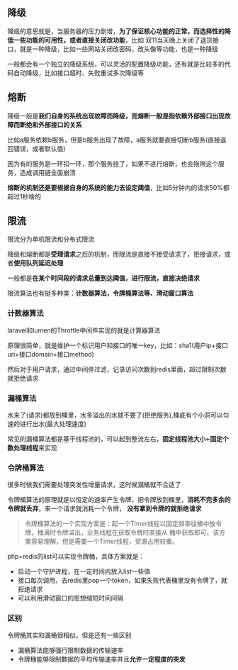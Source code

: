 ## 降级

降级的意思就是，当服务器的压力剧增，**为了保证核心功能的正常，而选择性的降低一些功能的可用性，或者直接关闭改功能**，比如
双11当天晚上关闭了退货接口，就是一种降级，比如一些网站关闭改密码，改头像等功能，也是一种降级

一般都会有一个独立的降级系统，可以灵活的配置降级功能，还有就是比较多的代码自动降级，比如接口超时、失败重试多次降级等

## 熔断

降级一般是**我们自身的系统出现故障而降级，而熔断一般是指依赖外部接口出现故障而断绝和外部接口的关系**

比如a服务依赖b服务，但是b服务出现了故障，a服务就要直接切断b服务(直接返回错误，或者默认值)

因为有的服务是一环扣一环，那个服务挂了，如果不进行熔断，也会拖垮这个服务，造成调用链全面崩溃

**熔断的机制还是要根据自身的系统的能力去设定阈值**，比如5分钟内的请求50%都超过1秒啥的

## 限流
限流分为单机限流和分布式限流

降级和熔断都是**受理请求**之后的机制，而限流是直接不接受请求了，拒接请求，或者**使用队列延迟处理**

一般都是**在某个时间段的请求总量到达阈值，进行限流，直接决绝请求**

限流算法也有挺多种类：**计数器算法，令牌桶算法等、滑动窗口算法**

### 计数器算法

laravel和lumen的Throttle中间件实现的就是计算器算法

原理很简单，就是维护一个标识用户和接口的唯一key，比如：sha1(用户ip+接口uri+接口domain+接口method) 

然后对于用户请求，通过中间件过滤，记录访问次数到redis里面，超过限制次数就拒绝请求


### 漏桶算法

水来了(请求)都放到桶里，水多溢出的水就不要了(拒绝服务),桶底有个小洞可以匀速的进行出水(最大处理速度)

常见的漏桶算法都是基于线程池的，可以起到整流左右，**固定线程池大小+固定个数处理线程**来实现

### 令牌桶算法

很多时候我们需要处理突发性增量请求，这时候漏桶就不合适了

令牌桶算法的原理就是以恒定的速率产生令牌，把令牌放到桶里，**消耗不完多余的令牌就丢弃**，来一个请求就消耗一个令牌，
**没有拿到令牌的就拒绝请求**

> 令牌桶算法的一个实现方案是：起一个Timer线程以固定频率往桶中放令牌，桶满时令牌溢出，业务线程在获取令牌时直接从
>桶中获取即可。该方案容易理解，但是需要一个Timer线程，资源占用较重。

php+redis的list可以实现令牌桶，具体方案就是：
- 启动一个守护进程，在一定时间内放入list一些值
- 接口每次调用，去redis里pop一个token，如果失败代表桶里没有令牌了，就拒绝请求
- 可以利用滑动窗口的思想缩短时间间隔

### 区别

令牌桶其实和漏桶很相似，但是还有一些区别

- 漏桶算法能够强行限制数据的传输速率
- 令牌桶能够限制数据的平均传输速率并且**允许一定程度的突发**



